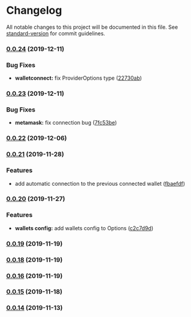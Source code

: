 # Changelog

All notable changes to this project will be documented in this file. See [standard-version](https://github.com/conventional-changelog/standard-version) for commit guidelines.

### [0.0.24](https://github.com/akropolisio/web3-wallets-kit/compare/v0.0.23...v0.0.24) (2019-12-11)


### Bug Fixes

* **walletconnect:** fix ProviderOptions type ([22730ab](https://github.com/akropolisio/web3-wallets-kit/commit/22730ab25316f095d59c8be67f0e3411fb30d694))

### [0.0.23](https://github.com/akropolisio/web3-wallets-kit/compare/v0.0.22...v0.0.23) (2019-12-11)


### Bug Fixes

* **metamask:** fix connection bug ([7fc53be](https://github.com/akropolisio/web3-wallets-kit/commit/7fc53bed95c1a61ca7b8a1cdba17a1cf416da87e))

### [0.0.22](https://github.com/akropolisio/web3-wallets-kit/compare/v0.0.21...v0.0.22) (2019-12-06)

### [0.0.21](https://github.com/akropolisio/web3-wallets-kit/compare/v0.0.20...v0.0.21) (2019-11-28)


### Features

* add automatic connection to the previous connected wallet ([fbaefdf](https://github.com/akropolisio/web3-wallets-kit/commit/fbaefdf35d411f31f3bc18cccd63345510f0de06))

### [0.0.20](https://github.com/akropolisio/web3-wallets-kit/compare/v0.0.19...v0.0.20) (2019-11-27)


### Features

* **wallets config:** add wallets config to Options ([c2c7d9d](https://github.com/akropolisio/web3-wallets-kit/commit/c2c7d9d1753baa1361ef107b123a035a29c4c46a))

### [0.0.19](https://github.com/akropolisio/web3-wallets-kit/compare/v0.0.18...v0.0.19) (2019-11-19)

### [0.0.18](https://github.com/akropolisio/web3-wallets-kit/compare/v0.0.16...v0.0.18) (2019-11-19)

### [0.0.16](https://github.com/akropolisio/web3-wallets-kit/compare/v0.0.15...v0.0.16) (2019-11-19)

### [0.0.15](https://github.com/akropolisio/web3-wallets-kit/compare/v0.0.14...v0.0.15) (2019-11-18)

### [0.0.14](https://github.com/akropolisio/web3-wallets-kit/tree/b64bc1eb32b97c3c0ae82cc5c51713d1b93b3941) (2019-11-13)
